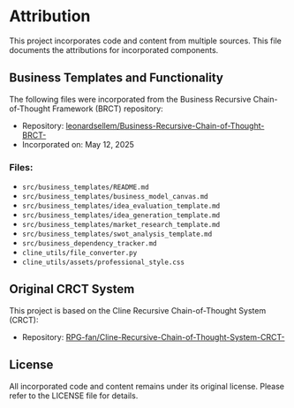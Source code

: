 # Attribution

This project incorporates code and content from multiple sources. This file documents the attributions for incorporated components.

## Business Templates and Functionality

The following files were incorporated from the Business Recursive Chain-of-Thought Framework (BRCT) repository:

- Repository: [leonardsellem/Business-Recursive-Chain-of-Thought-BRCT-](https://github.com/leonardsellem/Business-Recursive-Chain-of-Thought-BRCT-)
- Incorporated on: May 12, 2025

### Files:

- `src/business_templates/README.md`
- `src/business_templates/business_model_canvas.md`
- `src/business_templates/idea_evaluation_template.md`
- `src/business_templates/idea_generation_template.md`
- `src/business_templates/market_research_template.md`
- `src/business_templates/swot_analysis_template.md`
- `src/business_dependency_tracker.md`
- `cline_utils/file_converter.py`
- `cline_utils/assets/professional_style.css`

## Original CRCT System

This project is based on the Cline Recursive Chain-of-Thought System (CRCT):

- Repository: [RPG-fan/Cline-Recursive-Chain-of-Thought-System-CRCT-](https://github.com/RPG-fan/Cline-Recursive-Chain-of-Thought-System-CRCT-)

## License

All incorporated code and content remains under its original license. Please refer to the LICENSE file for details.
